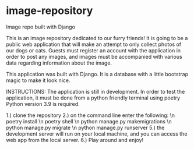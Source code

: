 # image-repository
Image repo built with Django

This is an image repository dedicated to our furry friends! It is going to be a public web application that will make an attempt to only collect photos of our dogs or cats.
Guests must register an account with the application in order to post any images, and images must be accompanied with various data regarding information about the image.

This application was built with Django. It is a database with a little bootstrap magic to make it look nice. 

INSTRUCTIONS:
The application is still in development. In order to test the application, it must be done from a python friendly terminal using poetry
Python version 3.9 is required.

1.) clone the repository
2.) on the command line enter the following:
    \n poetry install
    \n poetry shell
    \n python manage.py makemigrations
    \n python manage.py migrate
    \n python manage.py runserver
5.) the development server will run on your local machine, and you can access the web app from the local server.
6.) Play around and enjoy!
